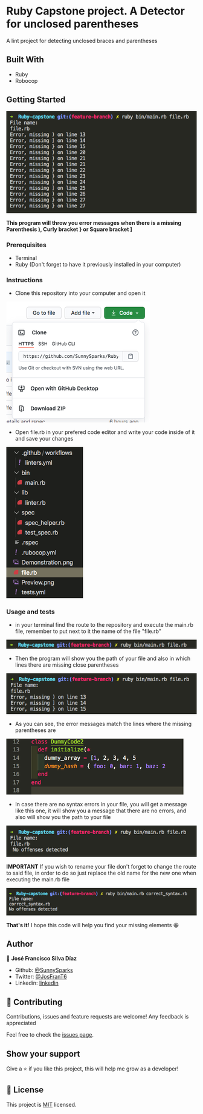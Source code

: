 # Ruby Capstone project. A Detector for unclosed parentheses
A lint project for detecting unclosed braces and parentheses

## Built With

- Ruby
- Robocop

## Getting Started

![preview](Preview.png)

**This program will throw you error messages when there is a missing Parenthesis ), Curly bracket } or Square bracket ]**

### Prerequisites

- Terminal
- Ruby (Don't forget to have it previously installed in your computer)

### Instructions

- Clone this repository into your computer and open it 

![Clone](Clone.png)

- Open file.rb in your prefered code editor and write your code inside of it and save your changes 

![First step](Step_1.png)

### Usage and tests

- in your terminal find the route to the repository and execute the main.rb file, remember to put next to it the name of the file "file.rb" 

![Execute](Execute2.png)

- Then the program will show you the path of your file and also in which lines there are missing close parentheses

![Display](Result_display2.png)

- As you can see, the error messages match the lines where the missing parentheses are 

![Code](Code.png)

- In case there are no syntax errors in your file, you will get a message like this one, it will show you a message that there are no errors, and also will show you the path to your file 

![No Errors](No_offenses2.png)

**IMPORTANT** If you wish to rename your file don't forget to change the route to said file, in order to do so just replace the old name for the new one when executing the main.rb file 

![Rename](Renamed.png)

**That's it!**  I hope this code will help you find your missing elements 😀

## Author

👤 **José Francisco Silva Díaz**

- Github: [@SunnySparks](https://github.com/sunnySparks)
- Twitter: [@JosFranT6](https://twitter.com/josfrant6)
- Linkedin: [linkedin](https://www.linkedin.com/in/josé-francisco-silva-díaz-a2a9421a6)

## 🤝 Contributing

Contributions, issues and feature requests are welcome!
Any feedback is appreciated

Feel free to check the [issues page](issues/).

## Show your support

Give a ⭐️ if you like this project, this will help me grow as a developer!

## 📝 License

This project is [MIT](lic.url) licensed.
